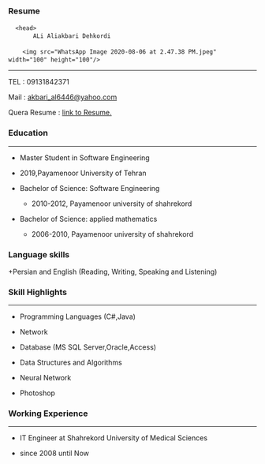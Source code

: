 ### Resume


      <head>
           ALi Aliakbari Dehkordi
  
        <img src="WhatsApp Image 2020-08-06 at 2.47.38 PM.jpeg"  width="100" height="100"/>
    

---
TEL  : 09131842371

Mail : akbari_al6446@yahoo.com <br/>

Quera Resume : [link to Resume.](https://quera.ir/qcv/) <br/>
    
### Education
---
+  Master Student in Software Engineering
  - 2019,Payamenoor University of Tehran  

+ Bachelor of Science: Software Engineering
  - 2010-2012, Payamenoor university of shahrekord

+ Bachelor of Science: applied mathematics
   - 2006-2010, Payamenoor university of shahrekord

### Language skills
+Persian and English (Reading, Writing, Speaking and Listening)

### Skill Highlights
---
+	Programming Languages (C#,Java)

+	Network

+	Database (MS SQL Server,Oracle,Access)

+	Data Structures and Algorithms

+	Neural Network

+	Photoshop

### Working Experience
---
+ IT Engineer at Shahrekord University of Medical Sciences
- since 2008 until Now


